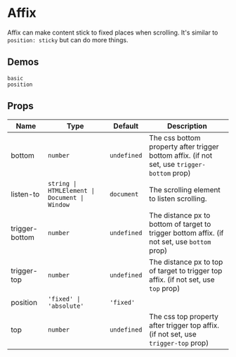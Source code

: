 # Affix

Affix can make content stick to fixed places when scrolling. It's similar to `position: sticky` but can do more things.

## Demos

```demo
basic
position
```

## Props

| Name | Type | Default | Description |
| --- | --- | --- | --- |
| bottom | `number` | `undefined` | The css bottom property after trigger bottom affix. (if not set, use `trigger-bottom` prop) |
| listen-to | `string \| HTMLElement \| Document \| Window` | `document` | The scrolling element to listen scrolling. |
| trigger-bottom | `number` | `undefined` | The distance px to bottom of target to trigger bottom affix. (if not set, use `bottom` prop) |
| trigger-top | `number` | `undefined` | The distance px to top of target to trigger top affix. (if not set, use `top` prop) |
| position | `'fixed' \| 'absolute'` | `'fixed'` |  |
| top | `number` | `undefined` | The css top property after trigger top affix. (if not set, use `trigger-top` prop) |
